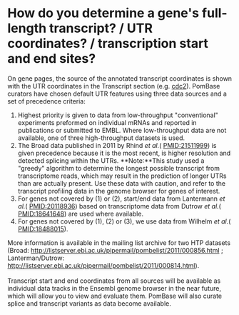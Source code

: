 # How do you determine a gene's full-length transcript? / UTR coordinates? / transcription start and end sites?
<!-- pombase_categories: Datasets,Genome Statistics and Lists,Querying/Searching -->

On gene pages, the source of the annotated transcript coordinates is
shown with the UTR coordinates in the Transcript section (e.g.
[cdc2](/spombe/result/SPBC11B10.09#transcript)). PomBase curators have
chosen default UTR features using three data sources and a set of
precedence criteria:

1.  Highest priority is given to data from low-throughput "conventional"
    experiments preformed on individual mRNAs and reported in
    publications or submitted to EMBL. Where low-throughput data are not
    available, one of three high-throughput datasets is used.
2.  The Broad data published in 2011 by Rhind *et al.*(
    [PMID:21511999](http://www.ncbi.nlm.nih.gov/pubmed?term=21511999))
    is given precedence because it is the most recent, is higher
    resolution and detected splicing within the UTRs. **Note:**This
    study used a "greedy" algorithm to determine the longest possible
    transcript from transcriptome reads, which may result in the
    prediction of longer UTRs than are actually present. Use these data
    with caution, and refer to the transcript profiling data in the
    genome browser for genes of interest.
3.  For genes not covered by (1) or (2), start/end data from Lantermann
    *et al.*(
    [PMID:20118936](http://www.ncbi.nlm.nih.gov/pubmed?term=20118936))
    based on transcriptome data from Dutrow *et al.*(
    [PMID:18641648](http://www.ncbi.nlm.nih.gov/pubmed?term=18641648))
    are used where available.
4.  For genes not covered by (1), (2) or (3), we use data from Wilhelm
    *et al.*(
    [PMID:18488015](http://www.ncbi.nlm.nih.gov/pubmed/18488015)).

More information is available in the mailing list archive for two HTP
datasets (Broad:
http://listserver.ebi.ac.uk/pipermail/pombelist/2011/000856.html ;
Lanterman/Dutrow:
http://listserver.ebi.ac.uk/pipermail/pombelist/2011/000814.html).\
\
Transcript start and end coordinates from all sources will be available
as individual data tracks in the Ensembl genome browser in the near
future, which will allow you to view and evaluate them. PomBase will
also curate splice and transcript variants as data become available.

